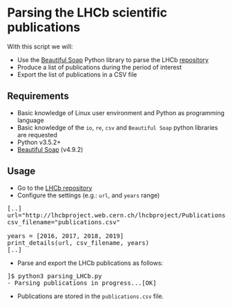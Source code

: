# Parsing the LHCb scientific publications

With this script we will: 

* Use the [Beautiful Soap](https://www.crummy.com/software/BeautifulSoup/bs4/doc/) Python library to parse the LHCb [repository](http://lhcbproject.web.cern.ch/lhcbproject/Publications/LHCbProjectPublic/Summary_all.html) 
* Produce a list of publications during the period of interest
* Export the list of publications in a CSV file

## Requirements
* Basic knowledge of Linux user environment and Python as programming language
* Basic knowledge of the `io`, `re`, `csv` and `Beautiful Soap` python libraries are requested
* Python v3.5.2+
* [Beautiful Soap](https://www.crummy.com/software/BeautifulSoup/bs4/doc/) (v4.9.2)

## Usage
* Go to the [LHCb repository](http://lhcbproject.web.cern.ch/lhcbproject/Publications/LHCbProjectPublic/Summary_all.html)
* Configure the settings (e.g.: `url`, and `years` range)

<pre>
[..]
url="http://lhcbproject.web.cern.ch/lhcbproject/Publications/LHCbProjectPublic/Summary_all.html"
csv_filename="publications.csv"

years = [2016, 2017, 2018, 2019]
print_details(url, csv_filename, years)
[..]
</pre>

* Parse and export the LHCb publications as follows:
<pre>
]$ python3 parsing_LHCb.py 
- Parsing publications in progress...[OK]
</pre>

* Publications are stored in the `publications.csv` file.
